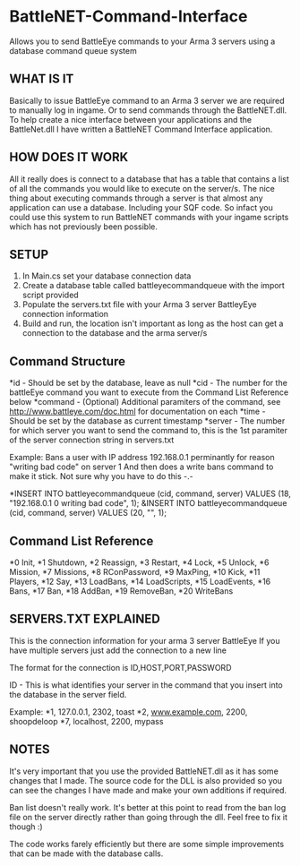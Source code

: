 # BattleNET-Command-Interface
Allows you to send BattleEye commands to your Arma 3 servers using a database command queue system

WHAT IS IT
--
Basically to issue BattleEye command to an Arma 3 server we are required to manually log in ingame. Or to send commands through the BattleNET.dll. To help create a nice interface between your applications and the BattleNet.dll I have written a BattleNET Command Interface application.


HOW DOES IT WORK
--
All it really does is connect to a database that has a table that contains a list of all the commands you would like to execute on the server/s. The nice thing about executing commands through a server is that almost any application can use a database. Including your SQF code. So infact you could use this system to run BattleNET commands with your ingame scripts which has not previously been possible.


SETUP
--
1. In Main.cs set your database connection data
2. Create a database table called battleyecommandqueue with the import script provided
3. Populate the servers.txt file with your Arma 3 server BattleyEye connection information
4. Build and run, the location isn't important as long as the host can get a connection to the database and the arma server/s

Command Structure
--
*id - Should be set by the database, leave as null
*cid - The number for the battleEye command you want to execute from the Command List Reference below
*command - (Optional) Additional paramiters of the command, see http://www.battleye.com/doc.html for documentation on each *time - Should be set by the database as current timestamp
*server - The number for which server you want to send the command to, this is the 1st paramiter of the server connection string in servers.txt

Example:
Bans a user with IP address 192.168.0.1 perminantly for reason "writing bad code" on server 1
And then does a write bans command to make it stick. Not sure why you have to do this -.-

*INSERT INTO battleyecommandqueue (cid, command, server) VALUES (18, "192.168.0.1 0 writing bad code", 1);
&INSERT INTO battleyecommandqueue (cid, command, server) VALUES (20, "", 1);

Command List Reference
--
*0 Init,
*1 Shutdown,
*2 Reassign,
*3 Restart,
*4 Lock,
*5 Unlock,
*6 Mission,
*7 Missions,
*8 RConPassword,
*9 MaxPing,
*10 Kick,
*11 Players,
*12 Say,
*13 LoadBans,
*14 LoadScripts,
*15 LoadEvents,
*16 Bans,
*17 Ban,
*18 AddBan,
*19 RemoveBan,
*20 WriteBans

SERVERS.TXT EXPLAINED
--
This is the connection information for your arma 3 server BattleEye
If you have multiple servers just add the connection to a new line

The format for the connection is
ID,HOST,PORT,PASSWORD

ID - This is what identifies your server in the command that you insert into the database in the server field.

Example:
*1, 127.0.0.1, 2302, toast
*2, www.example.com, 2200, shoopdeloop
*7, localhost, 2200, mypass

NOTES
--

It's very important that you use the provided BattleNET.dll as it has some changes that I made.
The source code for the DLL is also provided so you can see the changes I have made and make your own additions if required.

Ban list doesn't really work. It's better at this point to read from the ban log file on the server directly rather than going through the dll. Feel free to fix it though :)

The code works farely efficiently but there are some simple improvements that can be made with the database calls.
